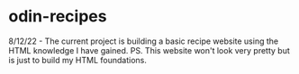 # odin-recipes
 8/12/22 - The current project is building a basic recipe website using the HTML knowledge I have gained.
 PS. This website won't look very pretty but is just to build my HTML foundations.